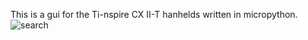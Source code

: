 This is a gui for the Ti-nspire CX II-T hanhelds written in micropython. 
![search](https://github.com/user-attachments/assets/ddeab5c7-514d-4369-b76a-c07df9f92ba2)
